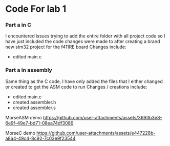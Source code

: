 # Code For lab 1 
### Part a in C 
I encountered issues trying to add the entire folder with all project code so I have just included the code changes were made to after creating a brand new stm32 project for the f411RE board
Changes include:
- edited main.c

### Part a in assembly
Same thing as the C code, I have only added the files that I either changed or created to get the ASM code to run
Changes / creations include:
- edited main.c
- created assembler.h
- created assembler.s

MorseASM demo
https://github.com/user-attachments/assets/3693b3e8-6e9f-49e7-bd71-08ea74df3089

MorseC demo
https://github.com/user-attachments/assets/e447228b-a8a4-49c4-8c92-7c03e9f23544

